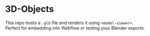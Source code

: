 # 3D-Objects

This repo hosts a `.glb` file and renders it using `<model-viewer>`.  
Perfect for embedding into Webflow or testing your Blender exports.
